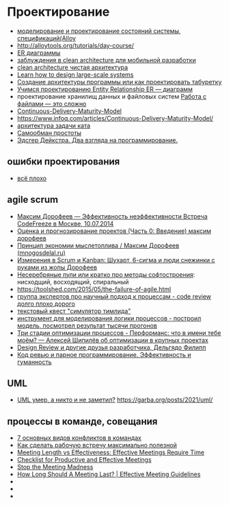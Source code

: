 # Проектирование

 * [моделирование и проектирование состояний системы, спецификаций(Alloy](https://habr.com/ru/company/yandex/blog/457810/)
 * http://alloytools.org/tutorials/day-course/
 * [ER диаграммы](https://habr.com/ru/post/440556/)
 * [заблуждения в clean architecture для мобильной разработки](https://habr.com/ru/company/mobileup/blog/335382/)
 * [clean architecture чистая архитектура](https://habr.com/ru/post/269589/)
 * [Learn how to design large-scale systems](https://github.com/donnemartin/system-design-primer)
 * [Создание архитектуры программы или как проектировать табуретку](https://habr.com/ru/post/276593/)
 * [Учимся проектированию Entity Relationship ER — диаграмм](https://habr.com/ru/post/440556/)
 * проектирование хранилищ данных и файловых систем [Работа с файлами — это сложно](https://habr.com/ru/post/573706/)
 * [Continuous-Delivery-Maturity-Model](https://imgopt.infoq.com/fit-in/1200x2400/filters:quality(80)/filters:no_upscale()/articles/Continuous-Delivery-Maturity-Model/en/resources/fig1large.jpg)
 * https://www.infoq.com/articles/Continuous-Delivery-Maturity-Model/
 * [архитектура задачи ката](https://nealford.com/katas/random.html)
 * [Самообман простоты](https://habr.com/ru/companies/intel/articles/95992/)
 * [Эдсгер Дейкстра. Два взгляда на программирование.](http://www.inr.ac.ru/~info21/pdf/dijkstra.pdf)

## ошибки проектирования

 * [всё плохо](https://habr.com/ru/company/mailru/blog/327264/)


## agile scrum

 * [Максим Дорофеев — Эффективность неэффективности Встреча CodeFreeze в Москве, 10.07.2014](https://youtu.be/XDF02KmgJFE?list=PLm6zCN_KJCrX81iojL2lE2gHSbwnQE-QI&t=1560)
 * [Оценка и прогнозирование проектов (Часть 0: Введение) максим дорофеев](https://www.youtube.com/watch?v=40NRDkgcksI&list=PLm6zCN_KJCrXXiDWoIczR7B9n73wPX2wn)
 * [Принцип экономии мыслетоплива / Максим Дорофеев (mnogosdelal.ru)](https://www.youtube.com/watch?v=fWR5SFhBUWc)
 * [Измерения в Scrum и Kanban: Шухарт, 6-сигма и люди снежинки с руками из жопы Дорофеев ](https://www.youtube.com/watch?v=VPDJXngp2bM)
 * [Несеребряные пули или кратко про методы софтостроения](https://habr.com/ru/post/546908/): нисходщий, восходящий, спиральный
 * https://toolshed.com/2015/05/the-failure-of-agile.html
 * [группа экспертов про научный подход к процессам - code review долго плохо дорого](https://www.youtube.com/watch?v=IDj3x__YZgE&list=PLFtS8Ah0wZvWS37oveJ0-D5K6V7GWUpqY&index=13)
 * [текстовый квест "симулятор тимлида"](https://habr.com/ru/companies/wrike/articles/679146/)
 * [инструмент для моделирования логики процессов - построил модель, посмотрел результат тысячи прогонов](https://cloud.anylogic.com/models)
 * [Три стадии оптимизации процессов - Перформанс: что в имени тебе моём? — Алексей Шипилёв об оптимизации в крупных проектах](https://habr.com/ru/companies/jugru/articles/338732/)
 * [Design Review и другие друзья разработчика, Дельгядо Филипп](https://www.youtube.com/watch?v=4Y0XJXRZv6k)
 * [Код ревью и парное программирование. Эффективность и гуманность ](https://music.yandex.com/album/13732143/track/112642653?dir=desc&activeTab=track-list)

## UML

 * [UML умер, а никто и не заметил?](https://habr.com/ru/company/vdsina/blog/561272/) https://garba.org/posts/2021/uml/

## процессы в команде, совещания

 * [7 основных видов конфликтов в командах](https://klever.blog/how-to-resolve-conflicts/)
 * [Как сделать рабочую встречу максимально полезной](https://klever.blog/useful-meetings/)
 * [Meeting Length vs Effectiveness: Effective Meetings Require Time](https://activategroupinc.com/blog/effective-meetings-require-time/)
 * [Checklist for Productive and Effective Meetings](https://meetingking.com/checklist-for-effective-and-productive-meetings/)
 * [Stop the Meeting Madness ](https://hbr.org/2017/07/stop-the-meeting-madness)
 * [How Long Should A Meeting Last? | Effective Meeting Guidelines](https://www.spookynooksports.com/manheim/blog/meetings-events/how-long-should-a-meeting-last)
 * []()
 * []()
 * []()